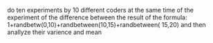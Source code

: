 do ten experiments by 10 different coders at the same time of the experiment of the difference between the result of the formula: 
1+randbetw(0,10)+randbetween(10,15)+randbetween( 15,20)
and then anallyze their varience and mean